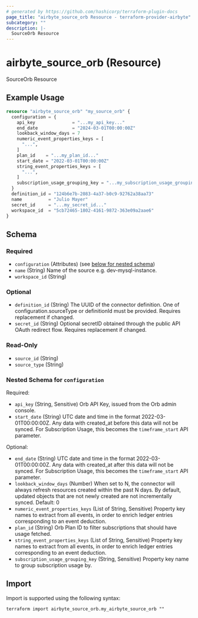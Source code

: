 ```yaml
---
# generated by https://github.com/hashicorp/terraform-plugin-docs
page_title: "airbyte_source_orb Resource - terraform-provider-airbyte"
subcategory: ""
description: |-
  SourceOrb Resource
---
```


# airbyte_source_orb (Resource)

SourceOrb Resource

## Example Usage

```terraform
resource "airbyte_source_orb" "my_source_orb" {
  configuration = {
    api_key              = "...my_api_key..."
    end_date             = "2024-03-01T00:00:00Z"
    lookback_window_days = 7
    numeric_event_properties_keys = [
      "...",
    ]
    plan_id    = "...my_plan_id..."
    start_date = "2022-03-01T00:00:00Z"
    string_event_properties_keys = [
      "...",
    ]
    subscription_usage_grouping_key = "...my_subscription_usage_grouping_key..."
  }
  definition_id = "124b6e7b-2083-4a37-b0c9-92762a38aa73"
  name          = "Julio Mayer"
  secret_id     = "...my_secret_id..."
  workspace_id  = "5cb72465-1802-4161-9872-363e09a2aae6"
}
```

<!-- schema generated by tfplugindocs -->
## Schema

### Required

- `configuration` (Attributes) (see [below for nested schema](#nestedatt--configuration))
- `name` (String) Name of the source e.g. dev-mysql-instance.
- `workspace_id` (String)

### Optional

- `definition_id` (String) The UUID of the connector definition. One of configuration.sourceType or definitionId must be provided. Requires replacement if changed.
- `secret_id` (String) Optional secretID obtained through the public API OAuth redirect flow. Requires replacement if changed.

### Read-Only

- `source_id` (String)
- `source_type` (String)

<a id="nestedatt--configuration"></a>
### Nested Schema for `configuration`

Required:

- `api_key` (String, Sensitive) Orb API Key, issued from the Orb admin console.
- `start_date` (String) UTC date and time in the format 2022-03-01T00:00:00Z. Any data with created_at before this data will not be synced. For Subscription Usage, this becomes the `timeframe_start` API parameter.

Optional:

- `end_date` (String) UTC date and time in the format 2022-03-01T00:00:00Z. Any data with created_at after this data will not be synced. For Subscription Usage, this becomes the `timeframe_start` API parameter.
- `lookback_window_days` (Number) When set to N, the connector will always refresh resources created within the past N days. By default, updated objects that are not newly created are not incrementally synced. Default: 0
- `numeric_event_properties_keys` (List of String, Sensitive) Property key names to extract from all events, in order to enrich ledger entries corresponding to an event deduction.
- `plan_id` (String) Orb Plan ID to filter subscriptions that should have usage fetched.
- `string_event_properties_keys` (List of String, Sensitive) Property key names to extract from all events, in order to enrich ledger entries corresponding to an event deduction.
- `subscription_usage_grouping_key` (String, Sensitive) Property key name to group subscription usage by.

## Import

Import is supported using the following syntax:

```shell
terraform import airbyte_source_orb.my_airbyte_source_orb ""
```

